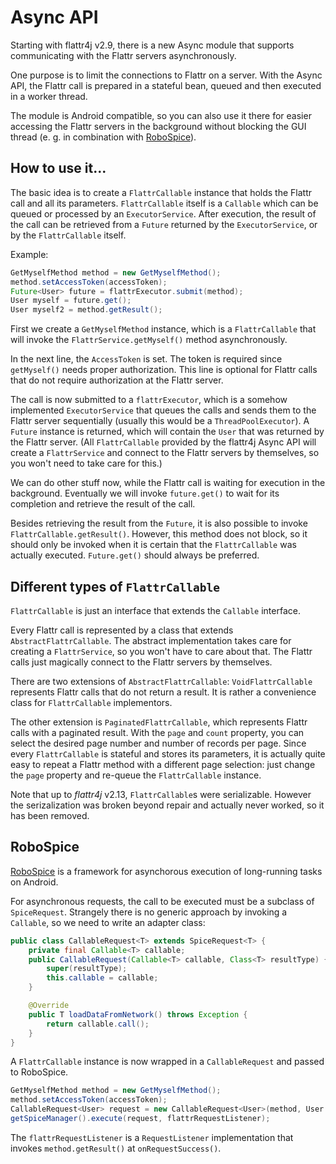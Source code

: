 # Async API

Starting with flattr4j v2.9, there is a new Async module that supports communicating with the Flattr servers asynchronously.

One purpose is to limit the connections to Flattr on a server. With the Async API, the Flattr call is prepared in a stateful bean, queued and then executed in a worker thread.

The module is Android compatible, so you can also use it there for easier accessing the Flattr servers in the background without blocking the GUI thread (e. g. in combination with [RoboSpice](https://github.com/stephanenicolas/robospice)).

## How to use it...

The basic idea is to create a `FlattrCallable` instance that holds the Flattr call and all its parameters. `FlattrCallable` itself is a `Callable` which can be queued or processed by an `ExecutorService`. After execution, the result of the call can be retrieved from a `Future` returned by the `ExecutorService`, or by the `FlattrCallable` itself.

Example:

```java
GetMyselfMethod method = new GetMyselfMethod();
method.setAccessToken(accessToken);
Future<User> future = flattrExecutor.submit(method);
User myself = future.get();
User myself2 = method.getResult();
```

First we create a `GetMyselfMethod` instance, which is a `FlattrCallable` that will invoke the `FlattrService.getMyself()` method asynchronously.

In the next line, the `AccessToken` is set. The token is required since `getMyself()` needs proper authorization. This line is optional for Flattr calls that do not require authorization at the Flattr server.

The call is now submitted to a `flattrExecutor`, which is a somehow implemented `ExecutorService` that queues the calls and sends them to the Flattr server sequentially (usually this would be a `ThreadPoolExecutor`). A `Future` instance is returned, which will contain the `User` that was returned by the Flattr server. (All `FlattrCallable` provided by the flattr4j Async API will create a `FlattrService` and connect to the Flattr servers by themselves, so you won't need to take care for this.)

We can do other stuff now, while the Flattr call is waiting for execution in the background. Eventually we will invoke `future.get()` to wait for its completion and retrieve the result of the call.

Besides retrieving the result from the `Future`, it is also possible to invoke `FlattrCallable.getResult()`. However, this method does not block, so it should only be invoked when it is certain that the `FlattrCallable` was actually executed. `Future.get()` should always be preferred.

## Different types of `FlattrCallable`

`FlattrCallable` is just an interface that extends the `Callable` interface.

Every Flattr call is represented by a class that extends `AbstractFlattrCallable`. The abstract implementation takes care for creating a `FlattrService`, so you won't have to care about that. The Flattr calls just magically connect to the Flattr servers by themselves.

There are two extensions of `AbstractFlattrCallable`: `VoidFlattrCallable` represents Flattr calls that do not return a result. It is rather a convenience class for `FlattrCallable` implementors.

The other extension is `PaginatedFlattrCallable`, which represents Flattr calls with a paginated result. With the `page` and `count` property, you can select the desired page number and number of records per page. Since every `FlattrCallable` is stateful and stores its parameters, it is actually quite easy to repeat a Flattr method with a different page selection: just change the `page` property and re-queue the `FlattrCallable` instance.

Note that up to _flattr4j_ v2.13, `FlattrCallable`s were serializable. However the serizalization was broken beyond repair and actually never worked, so it has been removed.

## RoboSpice

[RoboSpice](https://github.com/stephanenicolas/robospice) is a framework for asynchorous execution of long-running tasks on Android.

For asynchronous requests, the call to be executed must be a subclass of `SpiceRequest`. Strangely there is no generic approach by invoking a `Callable`, so we need to write an adapter class:

```java
public class CallableRequest<T> extends SpiceRequest<T> {
    private final Callable<T> callable;
    public CallableRequest(Callable<T> callable, Class<T> resultType) {
        super(resultType);
        this.callable = callable;
    }

    @Override
    public T loadDataFromNetwork() throws Exception {
        return callable.call();
    }
}
```

A `FlattrCallable` instance is now wrapped in a `CallableRequest` and passed to RoboSpice.

```java
GetMyselfMethod method = new GetMyselfMethod();
method.setAccessToken(accessToken);
CallableRequest<User> request = new CallableRequest<User>(method, User.class);
getSpiceManager().execute(request, flattrRequestListener);
```

The `flattrRequestListener` is a `RequestListener` implementation that invokes `method.getResult()` at `onRequestSuccess()`.
